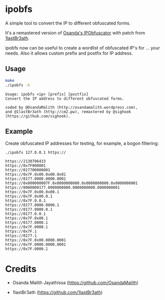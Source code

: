 # ipobfs

A simple tool to convert the IP to different obfuscated forms.

It's a remastered version of
[Osanda's IPObfuscator](https://github.com/OsandaMalith/IPObfuscator)
with patch from [1lastBr3ath](https://github.com/1lastBr3ath).

ipobfs now can be useful to create a wordlist of obfuscated IP's for
... your needs.
Also it allows custom prefix and postfix for IP address.

## Usage

```sh
make
./ipobfs -h
```

```
Usage: ipobfs <ip> [prefix] [postfix]
Convert the IP address to different obfuscated forms.

coded by @OsandaMalith (http://osandamalith.wordpress.com),
and @1lastBr3ath (http://cm2.pw), remastered by @sighook
(https://github.com/sighook).
```

## Example

Create obfuscated IP addresses for testing, for example, a bogon
filtering:

```
./ipobfs 127.0.0.1 https://

https://2130706433
https://0x7F000001
https://017700000001
https://0x7F.0x00.0x00.0x01
https://0177.0000.0000.0001
https://0x000000007F.0x0000000000.0x0000000000.0x0000000001
https://0000000177.0000000000.0000000000.0000000001
https://0x7F.0x00.0x00.1
https://0x7F.0x00.0.1
https://0x7F.0.0.1
https://0177.0000.0000.1
https://0177.0000.0.1
https://0177.0.0.1
https://0x7F.0x00.1
https://0177.0000.1
https://0x7F.0000.1
https://0x7F.1
https://0177.1
https://0x7F.0x00.0000.0001
https://0x7F.0000.0000.0001
https://0x7F.0000.1
```

# Credits

- Osanda Malith Jayathissa (https://github.com/OsandaMalith)

- 1lastBr3ath              (https://github.com/1lastBr3ath)

<!-- vim:sw=2:ts=2:sts=2:et:cc=72:tw=70
End of file. -->
